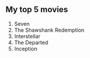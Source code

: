 ## My top 5 movies

1. Seven
2. The Shawshank Redemption
3. Interstellar
4. The Departed
5. Inception
